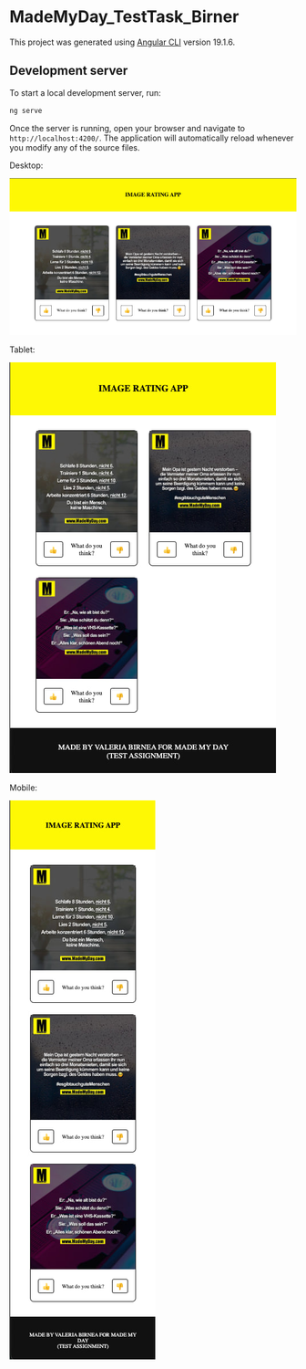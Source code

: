 # MadeMyDay_TestTask_Birner

This project was generated using [Angular CLI](https://github.com/angular/angular-cli) version 19.1.6.

## Development server

To start a local development server, run:

```bash
ng serve
```

Once the server is running, open your browser and navigate to `http://localhost:4200/`. The application will automatically reload whenever you modify any of the source files.

Desktop:

![Application Screenshot](public/desktop.jpg)


Tablet:

![Application Screenshot](public/tablet.jpg)



Mobile:

![Application Screenshot](public/mobile.jpg)
